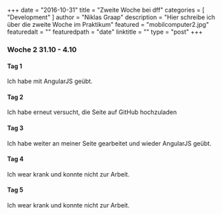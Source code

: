 +++
date = "2016-10-31"
title = "Zweite Woche bei dff"
categories = [ "Development" ]
author = "Niklas Graap"
description = "Hier schreibe ich über die zweite Woche im Praktikum"
featured = "mobilcomputer2.jpg"
featuredalt = ""
featuredpath = "date"
linktitle = ""
type = "post"
+++

### Woche 2 31.10 - 4.10

#### Tag 1
Ich habe mit AngularJS geübt.

#### Tag 2
Ich habe erneut versucht, die Seite auf GitHub hochzuladen

#### Tag 3
Ich habe weiter an meiner Seite gearbeitet und wieder AngularJS geübt.

#### Tag 4
Ich wear krank und konnte nicht zur Arbeit.

#### Tag 5
Ich wear krank und konnte nicht zur Arbeit.

